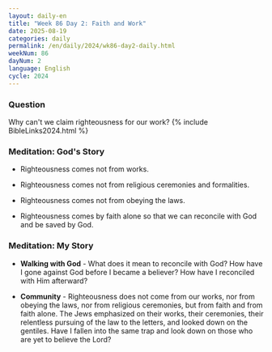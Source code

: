 ```yaml
---
layout: daily-en
title: "Week 86 Day 2: Faith and Work"
date: 2025-08-19
categories: daily
permalink: /en/daily/2024/wk86-day2-daily.html
weekNum: 86
dayNum: 2
language: English
cycle: 2024
---
```


### Question     
Why can't we claim righteousness for our work?
{% include BibleLinks2024.html %}

### Meditation: God's Story   
+ Righteousness comes not from works. 

+ Righteousness comes not from religious ceremonies and formalities. 

+ Righteousness comes not from obeying the laws. 

+ Righteousness comes by faith alone so that we can reconcile with God and be saved by God. 

### Meditation: My Story   
+ **Walking with God** - What does it mean to reconcile with God? How have I gone against God before I became a believer? How have I reconciled with Him afterward? 

+ **Community** - Righteousness does not come from our works, nor from obeying the laws, nor from religious ceremonies, but from faith and from faith alone. The Jews emphasized on their works, their ceremonies, their relentless pursuing of the law to the letters, and looked down on the gentiles. Have I fallen into the same trap and look down on those who are yet to believe the Lord? 
